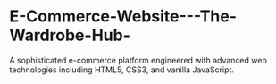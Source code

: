 # E-Commerce-Website---The-Wardrobe-Hub-
A sophisticated e-commerce platform engineered with advanced web technologies including HTML5, CSS3, and vanilla JavaScript. 
